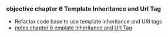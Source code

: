 <h3>objective chapter 6 Template Inheritance and Url Tag</h3>
<ul>
<li>Refactor code base to use template inheritance and URl tags</li>
<li><a href="https://www.evernote.com/shard/s639/sh/229efb27-7d06-bb46-c88a-621c3a4814ba/ffe4b97a91f846479f47e227b1126e1a">notes chapter 6 emplate Inheritance and Url Tag</a></li>
</ul>
